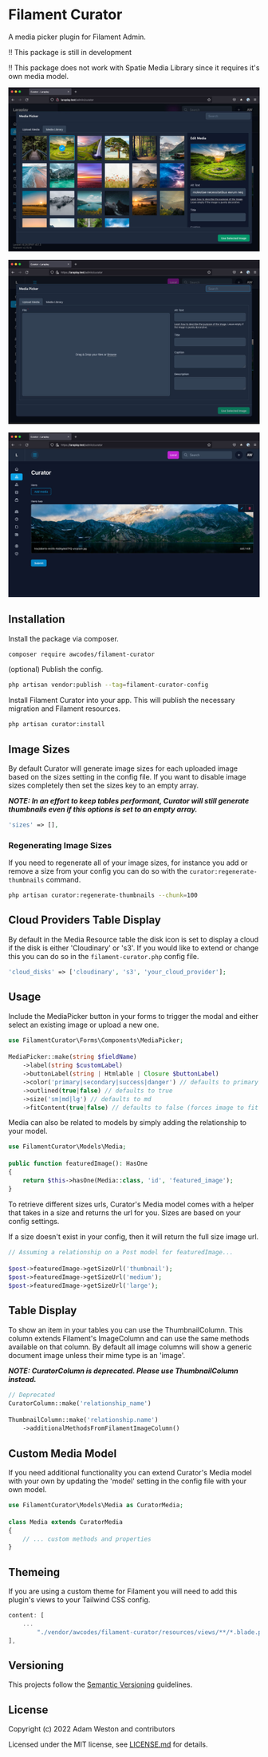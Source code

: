 # Filament Curator

A media picker plugin for Filament Admin.

:bangbang: This package is still in development

:bangbang: This package does not work with Spatie Media Library since it
requires it's own media model.

![Gallery View](./images/curator-gallery-dark.jpg)

![Upload View](./images/curator-upload-dark.jpg)

![Field View](./images/curator-media-picker-dark.jpg)

## Installation

Install the package via composer.

```bash
composer require awcodes/filament-curator
```

(optional) Publish the config.

```bash
php artisan vendor:publish --tag=filament-curator-config
```

Install Filament Curator into your app. This will publish the necessary
migration and Filament resources.

```bash
php artisan curator:install
```

## Image Sizes

By default Curator will generate image sizes for each uploaded image based on
the sizes setting in the config file. If you want to disable image sizes
completely then set the sizes key to an empty array. 

***NOTE: In an effort to keep 
tables performant, Curator will still generate thumbnails even if this 
options is set to an empty array.***

```php
'sizes' => [],
```

### Regenerating Image Sizes

If you need to regenerate all of your image sizes, for instance you add or
remove a size from your config you can do so with the 
`curator:regenerate-thumbnails` command.

```bash
php artisan curator:regenerate-thumbnails --chunk=100
```

## Cloud Providers Table Display

By default in the Media Resource table the disk icon is set to display a cloud
if the disk is either 'Cloudinary' or 's3'. If you would like to extend or
change this you can do so in the `filament-curator.php` config file.

```php
'cloud_disks' => ['cloudinary', 's3', 'your_cloud_provider'];
```

## Usage

Include the MediaPicker button in your forms to trigger the modal and either
select an existing image or upload a new one.

```php
use FilamentCurator\Forms\Components\MediaPicker;

MediaPicker::make(string $fieldName)
    ->label(string $customLabel)
    ->buttonLabel(string | Htmlable | Closure $buttonLabel)
    ->color('primary|secondary|success|danger') // defaults to primary
    ->outlined(true|false) // defaults to true
    ->size('sm|md|lg') // defaults to md
    ->fitContent(true|false) // defaults to false (forces image to fit inside the preview area)
```

Media can also be related to models by simply adding the relationship to your
model.

```php
use FilamentCurator\Models\Media;

public function featuredImage(): HasOne
{
    return $this->hasOne(Media::class, 'id', 'featured_image');
}
```

To retrieve different sizes urls, Curator's Media model comes with a helper that
takes in a size and returns the url for you. Sizes are based on your config
settings.

If a size doesn't exist in your config, then it will return the full size image
url.

```php
// Assuming a relationship on a Post model for featuredImage...

$post->featuredImage->getSizeUrl('thumbnail');
$post->featuredImage->getSizeUrl('medium');
$post->featuredImage->getSizeUrl('large');
```

## Table Display

To show an item in your tables you can use the ThumbnailColumn. This column
extends Filament's ImageColumn and can use the same methods available on that
column. By default all image columns will show a generic document image 
unless their mime type is an 'image'.

***NOTE: CuratorColumn is deprecated. Please use ThumbnailColumn instead.***

```php
// Deprecated
CuratorColumn::make('relationship_name')

ThumbnailColumn::make('relationship.name')
    ->additionalMethodsFromFilamentImageColumn()
```

## Custom Media Model

If you need additional functionality you can extend Curator's Media model with
your own by updating the 'model' setting in the config file with your own model.

```php
use FilamentCurator\Models\Media as CuratorMedia;

class Media extends CuratorMedia
{
    // ... custom methods and properties
}
```

## Themeing

If you are using a custom theme for Filament you will need to add this plugin's
views to your Tailwind CSS config.

```js
content: [
    ...
        "./vendor/awcodes/filament-curator/resources/views/**/*.blade.php",
],
```

## Versioning

This projects follow the [Semantic Versioning](https://semver.org/) guidelines.

## License

Copyright (c) 2022 Adam Weston and contributors

Licensed under the MIT license, see [LICENSE.md](LICENSE.md) for details.
